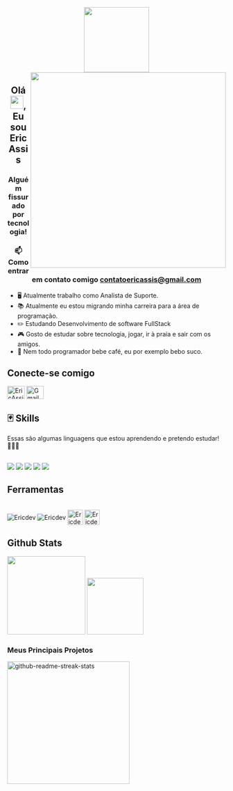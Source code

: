 <div align="center">
    <img height="150em" src="https://github.com/EricAssisdev/EricAssisdev/blob/main/gifs-de-programador-3-unscreen.gif"/>
</div>
<img align="right" height="450em" src="https://github.com/EricAssisdev/EricAssisdev/assets/64323583/dd43dbad-5759-4b54-9e80-d74e8f7a7aaf"/>
<h2 align="center">Olá <img src="https://raw.githubusercontent.com/kaueMarques/kaueMarques/master/hi.gif" height="30px">, Eu sou Eric Assis</h2>
<h3 align="center">Alguém fissurado por tecnologia!</h3>

<h3 align="center">📫 Como entrar em contato comigo <a href="mailto:contatoericassis@gmail.com">contatoericassis@gmail.com</a></h3>

- 🖥️ Atualmente trabalho como Analista de Suporte.
- 📚 Atualmente eu estou migrando minha carreira para a área de programação.
- ✏️ Estudando Desenvolvimento de software FullStack
- 🎮 Gosto de estudar sobre tecnologia, jogar, ir à praia e sair com os amigos.
- 🍹 Nem todo programador bebe café, eu por exemplo bebo suco.

<h2 align="left">Conecte-se comigo </h2>
<p align="left">
<a href="https://www.linkedin.com/in/ericassis" target="blank"><img align="center" src="https://raw.githubusercontent.com/rahuldkjain/github-profile-readme-generator/master/src/images/icons/Social/linked-in-alt.svg" alt="EricAssisdev" height="30" width="40" /></a>
<a href="mailto:contatoericassis@gmail.com?" target="blank"><img align="center" src="https://upload.wikimedia.org/wikipedia/commons/7/7e/Gmail_icon_%282020%29.svg" alt="Gmail de EricAssisdev" height="30" width="40" /></a>


<h2 align="left">🃏 Skills </h2>

 Essas são algumas linguagens que estou aprendendo e pretendo estudar! 👨🏽‍💻
 <div style="display: inline_block"><br>
  <img src="https://img.shields.io/badge/Python-3776AB?style=for-the-badge&logo=python&logoColor=white" />
  <img src="https://img.shields.io/badge/HTML5-E34F26?style=for-the-badge&logo=html5&logoColor=white" />
  <img src="https://img.shields.io/badge/CSS3-1572B6?style=for-the-badge&logo=css3&logoColor=white" />
  <img src="https://img.shields.io/badge/JavaScript-323330?style=for-the-badge&logo=javascript&logoColor=F7DF1E" />
  <img src="https://img.shields.io/badge/TypeScript-007ACC?style=for-the-badge&logo=typescript&logoColor=white" />
</div>
  
<h2>Ferramentas</h2>

 <div style="display: inline_block"><br>
  <img align="center" alt="Ericdev" src="https://img.shields.io/badge/Visual_Studio_Code-0078D4?style=for-the-badge&logo=visual%20studio%20code&logoColor=white">
  <img align="center" alt="Ericdev" src="https://img.shields.io/badge/PostgreSQL-316192?style=for-the-badge&logo=postgresql&logoColor=white">
  <img align="center" alt="Ericdev" height="35" width="35" src="https://raw.githubusercontent.com/rahulbanerjee26/githubProfileReadmeGenerator/main/icons/github.svg">
  <img align="center" alt="Ericdev" height="35" width="35" src="https://raw.githubusercontent.com/rahulbanerjee26/githubProfileReadmeGenerator/main/icons/git.svg">
 <div/>

<h2>Github Stats</h2>
<div>
<img height="180em" src="https://github-readme-stats.vercel.app/api?username=EricAssisdev&show_icons=true&theme=dracula"/>
<img height="130em" src="https://github-readme-stats.vercel.app/api/top-langs/?username=EricAssisdev&layout=compact&theme=dracula"/>
</div>

<h3>Meus Principais Projetos</h3>
<div>
<img width="282" src="https://denvercoder1-github-readme-stats.vercel.app/api/pin/?username=EricAssisDev&repo=cursoCubos&theme=dracula" alt="github-readme-streak-stats">
</div>
